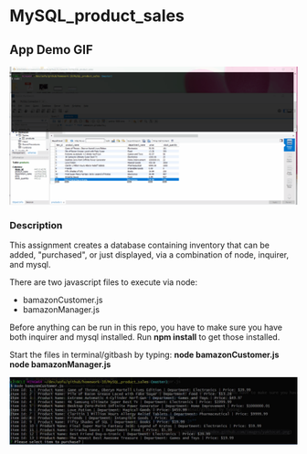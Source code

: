 # MySQL_product_sales

## App Demo GIF
![bamazon](bamazon_demo.gif)

### Description
This assignment creates a database containing inventory that can be added, "purchased", or just displayed, via a combination of node, inquirer, and mysql.

There are two javascript files to execute via node:
* bamazonCustomer.js
* bamazonManager.js

Before anything can be run in this repo, you have to make sure you have both inquirer and mysql installed.
Run **npm install** to get those installed.

Start the files in terminal/gitbash by typing:
**node bamazonCustomer.js**
**node bamazonManager.js**

![Image of Customer Bamazon](/screenshots/bamazonCustomerjs1.jpg)